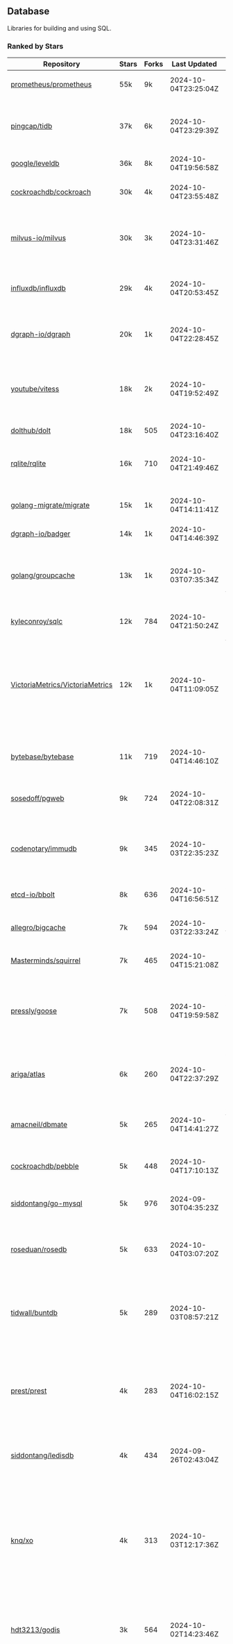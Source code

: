 ## Database

Libraries for building and using SQL.

### Ranked by Stars

| Repository | Stars | Forks | Last Updated | Description | 
|------------|-------|-------|--------------|-------------|
| [prometheus/prometheus](https://github.com/prometheus/prometheus) | 55k | 9k | 2024-10-04T23:25:04Z |  Monitoring system and time series database. |
| [pingcap/tidb](https://github.com/pingcap/tidb) | 37k | 6k | 2024-10-04T23:29:39Z |  TiDB is a distributed SQL database. Inspired by the design of Google F1. |
| [google/leveldb](https://github.com/google/leveldb) | 36k | 8k | 2024-10-04T19:56:58Z | key/value database in Go. |
| [cockroachdb/cockroach](https://github.com/cockroachdb/cockroach) | 30k | 4k | 2024-10-04T23:55:48Z |  Scalable, Geo-Replicated, Transactional Datastore. |
| [milvus-io/milvus](https://github.com/milvus-io/milvus) | 30k | 3k | 2024-10-04T23:31:46Z |  Milvus is a vector database for embedding management, analytics and search. |
| [influxdb/influxdb](https://github.com/influxdb/influxdb) | 29k | 4k | 2024-10-04T20:53:45Z |  Scalable datastore for metrics, events, and real-time analytics. |
| [dgraph-io/dgraph](https://github.com/dgraph-io/dgraph) | 20k | 1k | 2024-10-04T22:28:45Z |  Scalable, Distributed, Low Latency, High Throughput Graph Database. |
| [youtube/vitess](https://github.com/youtube/vitess) | 18k | 2k | 2024-10-04T19:52:49Z |  vitess provides servers and tools which facilitate scaling of MySQL databases for large scale web services. |
| [dolthub/dolt](https://github.com/dolthub/dolt) | 18k | 505 | 2024-10-04T23:16:40Z |  Dolt – It's Git for Data. |
| [rqlite/rqlite](https://github.com/rqlite/rqlite) | 16k | 710 | 2024-10-04T21:49:46Z |  The lightweight, distributed, relational database built on SQLite. |
| [golang-migrate/migrate](https://github.com/golang-migrate/migrate) | 15k | 1k | 2024-10-04T14:11:41Z |  Database migrations. CLI and Golang library. |
| [dgraph-io/badger](https://github.com/dgraph-io/badger) | 14k | 1k | 2024-10-04T14:46:39Z |  Fast key-value store in Go. |
| [golang/groupcache](https://github.com/golang/groupcache) | 13k | 1k | 2024-10-03T07:35:34Z |  Groupcache is a caching and cache-filling library, intended as a replacement for memcached in many cases. |
| [kyleconroy/sqlc](https://github.com/kyleconroy/sqlc) | 12k | 784 | 2024-10-04T21:50:24Z |  Generate type-safe code from SQL. |
| [VictoriaMetrics/VictoriaMetrics](https://github.com/VictoriaMetrics/VictoriaMetrics) | 12k | 1k | 2024-10-04T11:09:05Z |  fast, resource-effective and scalable open source time series database. May be used as long-term remote storage for Prometheus. Supports PromQL. |
| [bytebase/bytebase](https://github.com/bytebase/bytebase) | 11k | 719 | 2024-10-04T14:46:10Z |  Safe database schema change and version control for DevOps teams. |
| [sosedoff/pgweb](https://github.com/sosedoff/pgweb) | 9k | 724 | 2024-10-04T22:08:31Z |  Web-based PostgreSQL database browser. |
| [codenotary/immudb](https://github.com/codenotary/immudb) | 9k | 345 | 2024-10-03T22:35:23Z |  immudb is a lightweight, high-speed immutable database for systems and applications written in Go. |
| [etcd-io/bbolt](https://github.com/etcd-io/bbolt) | 8k | 636 | 2024-10-04T16:56:51Z |  An embedded key/value database for Go. |
| [allegro/bigcache](https://github.com/allegro/bigcache) | 7k | 594 | 2024-10-03T22:33:24Z |  Efficient key/value cache for gigabytes of data. |
| [Masterminds/squirrel](https://github.com/Masterminds/squirrel) | 7k | 465 | 2024-10-04T15:21:08Z |  Go library that helps you build SQL queries. |
| [pressly/goose](https://github.com/pressly/goose) | 7k | 508 | 2024-10-04T19:59:58Z |  Database migration tool. You can manage your database's evolution by creating incremental SQL or Go scripts. |
| [ariga/atlas](https://github.com/ariga/atlas) | 6k | 260 | 2024-10-04T22:37:29Z |  A Database Toolkit. A CLI designed to help companies better work with their data. |
| [amacneil/dbmate](https://github.com/amacneil/dbmate) | 5k | 265 | 2024-10-04T14:41:27Z |  A lightweight, framework-agnostic database migration tool. |
| [cockroachdb/pebble](https://github.com/cockroachdb/pebble) | 5k | 448 | 2024-10-04T17:10:13Z |  RocksDB/LevelDB inspired key-value database in Go. |
| [siddontang/go-mysql](https://github.com/siddontang/go-mysql) | 5k | 976 | 2024-09-30T04:35:23Z |  Go toolset to handle MySQL protocol and replication. |
| [roseduan/rosedb](https://github.com/roseduan/rosedb) | 5k | 633 | 2024-10-04T03:07:20Z |  An embedded k-v database based on LSM+WAL, supports string, list, hash, set, zset. |
| [tidwall/buntdb](https://github.com/tidwall/buntdb) | 5k | 289 | 2024-10-03T08:57:21Z |  Fast, embeddable, in-memory key/value database for Go with custom indexing and spatial support. |
| [prest/prest](https://github.com/prest/prest) | 4k | 283 | 2024-10-04T16:02:15Z |  Simplify and accelerate development, ⚡ instant, realtime, high-performance on any Postgres application, existing or new. |
| [siddontang/ledisdb](https://github.com/siddontang/ledisdb) | 4k | 434 | 2024-09-26T02:43:04Z |  Ledisdb is a high performance NoSQL like Redis based on LevelDB. |
| [knq/xo](https://github.com/knq/xo) | 4k | 313 | 2024-10-03T12:17:36Z |  Generate idiomatic Go code for databases based on existing schema definitions or custom queries supporting PostgreSQL, MySQL, SQLite, Oracle, and Microsoft SQL Server. |
| [hdt3213/godis](https://github.com/hdt3213/godis) | 3k | 564 | 2024-10-02T14:23:46Z |  A Golang implemented high-performance Redis server and cluster. |
| [xujiajun/nutsdb](https://github.com/xujiajun/nutsdb) | 3k | 336 | 2024-10-04T11:33:30Z |  Nutsdb is a simple, fast, embeddable, persistent key/value store written in pure Go. It supports fully serializable transactions and many data structures such as list, set, sorted set. |
| [rubenv/sql-migrate](https://github.com/rubenv/sql-migrate) | 3k | 275 | 2024-10-04T04:33:47Z |  Database migration tool. Allows embedding migrations into the application using go-bindata. |
| [lindb/lindb](https://github.com/lindb/lindb) | 3k | 283 | 2024-10-04T20:14:35Z |  LinDB is a scalable, high performance, high availability distributed time series database. |
| [HouzuoGuo/tiedot](https://github.com/HouzuoGuo/tiedot) | 3k | 257 | 2024-09-28T11:08:20Z |  Your NoSQL database powered by Golang. |
| [bluele/gcache](https://github.com/bluele/gcache) | 3k | 271 | 2024-10-04T04:06:41Z |  Cache library with support for expirable Cache, LFU, LRU and ARC. |
| [go-jet/jet](https://github.com/go-jet/jet) | 3k | 118 | 2024-10-04T20:59:03Z |  Framework for writing type-safe SQL queries in Go, with ability to easily convert database query result into desired arbitrary object structure. |
| [eko/gocache](https://github.com/eko/gocache) | 2k | 193 | 2024-10-04T18:39:18Z |  A complete Go cache library with multiple stores (memory, memcache, redis, ...), chainable, loadable, metrics cache and more. |
| [doug-martin/goqu](https://github.com/doug-martin/goqu) | 2k | 207 | 2024-10-04T20:55:29Z |  Idiomatic SQL builder and query library. |
| [muesli/cache2go](https://github.com/muesli/cache2go) | 2k | 515 | 2024-10-03T15:56:16Z |  In-memory key:value cache which supports automatic invalidation based on timeouts. |
| [VictoriaMetrics/fastcache](https://github.com/VictoriaMetrics/fastcache) | 2k | 175 | 2024-10-04T05:48:10Z |  fast thread-safe inmemory cache for big number of entries. Minimizes GC overhead. |
| [flower-corp/lotusdb](https://github.com/flower-corp/lotusdb) | 2k | 178 | 2024-10-04T03:26:40Z |  Fast k/v database compatible with lsm and b+tree. |
| [maypok86/otter](https://github.com/maypok86/otter) | 2k | 41 | 2024-10-04T16:41:28Z |  A high performance lockless cache for Go. Many times faster than Ristretto and friends. |
| [didi/gendry](https://github.com/didi/gendry) | 2k | 195 | 2024-10-01T03:39:26Z |  Non-invasive SQL builder and powerful data binder. |
| [CovenantSQL/CovenantSQL](https://github.com/CovenantSQL/CovenantSQL) | 1k | 146 | 2024-09-28T17:55:54Z |  CovenantSQL is a SQL database on blockchain. |
| [kelindar/column](https://github.com/kelindar/column) | 1k | 56 | 2024-10-04T23:36:13Z |  High-performance, columnar, embeddable in-memory store with bitmap indexing and transactions. |
| [peterbourgon/diskv](https://github.com/peterbourgon/diskv) | 1k | 102 | 2024-09-30T06:17:13Z |  Home-grown disk-backed key-value store. |
| [akrylysov/pogreb](https://github.com/akrylysov/pogreb) | 1k | 91 | 2024-10-03T04:20:19Z |  Embedded key-value store for read-heavy workloads. |
| [Vertamedia/chproxy](https://github.com/Vertamedia/chproxy) | 1k | 259 | 2024-10-01T06:22:11Z |  HTTP proxy for ClickHouse database. |
| [skeema/skeema](https://github.com/skeema/skeema) | 1k | 100 | 2024-09-26T23:37:06Z |  Pure-SQL schema management system for MySQL, with support for sharding and external online schema change tools. |
| [paranoidguy/databunker](https://github.com/paranoidguy/databunker) | 1k | 73 | 2024-10-03T19:17:37Z |  Personally identifiable information (PII) storage service built to comply with GDPR and CCPA. |
| [objectbox/objectbox-go](https://github.com/objectbox/objectbox-go) | 1k | 45 | 2024-10-01T10:43:34Z |  High-performance embedded Object Database (NoSQL) with Go API. |
| [cybertec-postgresql/pg_timetable](https://github.com/cybertec-postgresql/pg_timetable) | 1k | 65 | 2024-10-01T03:38:41Z |  Advanced scheduling for PostgreSQL. |
| [go-gormigrate/gormigrate](https://github.com/go-gormigrate/gormigrate) | 1k | 98 | 2024-10-02T10:02:49Z |  Database schema migration helper for Gorm ORM. |
| [krotik/eliasdb](https://github.com/krotik/eliasdb) | 998 | 49 | 2024-09-26T03:18:08Z |  Dependency-free, transactional graph database with REST API, phrase search and SQL-like query language. |
| [linkedin/goavro](https://github.com/linkedin/goavro) | 974 | 218 | 2024-09-25T12:31:13Z |  A Go package that encodes and decodes Avro data. |
| [couchbase/moss](https://github.com/couchbase/moss) | 953 | 58 | 2024-09-06T23:17:31Z |  Moss is a simple LSM key-value storage engine written in 100% Go. |
| [jellydator/ttlcache](https://github.com/jellydator/ttlcache) | 930 | 116 | 2024-10-04T13:59:20Z |  An in-memory cache with item expiration and generics. |
| [gchaincl/dotsql](https://github.com/gchaincl/dotsql) | 737 | 53 | 2024-09-13T07:54:40Z |  Go library that helps you keep sql files in one place and use them with ease. |
| [ostafen/clover](https://github.com/ostafen/clover) | 677 | 54 | 2024-10-04T08:33:14Z |  A lightweight document-oriented NoSQL database written in pure Golang. |
| [go-ozzo/ozzo-dbx](https://github.com/go-ozzo/ozzo-dbx) | 634 | 90 | 2024-09-02T11:09:47Z |  Powerful data retrieval methods as well as DB-agnostic query building capabilities. |
| [nikepan/clickhouse-bulk](https://github.com/nikepan/clickhouse-bulk) | 474 | 87 | 2024-08-29T02:06:05Z |  Collects small inserts and sends big requests to ClickHouse servers. |
| [jmhodges/levigo](https://github.com/jmhodges/levigo) | 414 | 82 | 2024-06-20T01:42:34Z |  Levigo is a Go wrapper for LevelDB. |
| [lqs/sqlingo](https://github.com/lqs/sqlingo) | 406 | 28 | 2024-10-01T18:54:07Z |  A lightweight DSL to build SQL in Go. |
| [rocketlaunchr/dbq](https://github.com/rocketlaunchr/dbq) | 404 | 21 | 2024-10-04T22:07:22Z |  Zero boilerplate database operations for Go. |
| [EchoVault/EchoVault](https://github.com/EchoVault/EchoVault) | 391 | 21 | 2024-10-04T02:14:17Z |  Embeddable Distributed in-memory data store compatible with Redis clients. |
| [HDT3213/rdb](https://github.com/HDT3213/rdb) | 385 | 82 | 2024-10-02T05:18:36Z |  Redis RDB file parser for secondary development and memory analysis. |
| [faabiosr/cachego](https://github.com/faabiosr/cachego) | 368 | 24 | 2024-09-29T12:34:42Z |  Golang Cache component for multiple drivers. |
| [recoilme/pudge](https://github.com/recoilme/pudge) | 368 | 35 | 2024-09-12T17:22:49Z |  Fast and simple key/value store written using Go's standard library. |
| [creativecreature/sturdyc](https://github.com/creativecreature/sturdyc) | 279 | 10 | 2024-10-04T06:50:59Z |  A caching library with advanced concurrency features designed to make I/O heavy applications robust and highly performant. |
| [elgris/sqrl](https://github.com/elgris/sqrl) | 275 | 38 | 2024-08-29T18:23:00Z |  SQL query builder, fork of Squirrel with improved performance. |
| [chrislusf/vasto](https://github.com/chrislusf/vasto) | 260 | 30 | 2024-09-30T01:05:44Z |  A distributed high-performance key-value store. On Disk. Eventual consistent. HA. Able to grow or shrink without service interruption. |
| [Yiling-J/theine-go](https://github.com/Yiling-J/theine-go) | 254 | 16 | 2024-10-04T08:27:51Z |  High performance, near optimal in-memory cache with proactive TTL expiration and generics. |
| [gatewayd-io/gatewayd](https://github.com/gatewayd-io/gatewayd) | 217 | 17 | 2024-10-03T15:54:45Z |  Cloud-native database gateway and framework for building data-driven applications. Like API gateways, for databases. |
| [dtm-labs/dtf](https://github.com/dtm-labs/dtf) | 211 | 30 | 2024-09-29T07:57:02Z |  A distributed transaction manager. Support XA, TCC, SAGA, Reliable Messages. |
| [fern4lvarez/piladb](https://github.com/fern4lvarez/piladb) | 206 | 22 | 2024-09-10T13:54:32Z |  Lightweight RESTful database engine based on stack data structures. |
| [wesql/wescale](https://github.com/wesql/wescale) | 199 | 8 | 2024-09-30T09:39:33Z |  WeScale is a database proxy designed to enhance the scalability, performance, security, and resilience of your applications. |
| [bokwoon95/go-structured-query](https://github.com/bokwoon95/go-structured-query) | 196 | 11 | 2024-08-13T04:09:33Z |  Type-safe SQL builder and struct mapper for Go. |
| [knocknote/octillery](https://github.com/knocknote/octillery) | 192 | 30 | 2024-09-04T01:35:06Z |  Go package for sharding databases ( Supports every ORM or raw SQL ). |
| [akyoto/cache](https://github.com/akyoto/cache) | 184 | 22 | 2024-10-01T01:43:22Z |  In-memory key:value store with expiration time, 0 dependencies, <100 LoC, 100% coverage. |
| [lopezator/migrator](https://github.com/lopezator/migrator) | 170 | 18 | 2024-09-24T16:25:02Z |  Dead simple Go database migration library. |
| [arthurkushman/buildsqlx](https://github.com/arthurkushman/buildsqlx) | 170 | 17 | 2024-09-26T15:26:23Z |  Go database query builder library for PostgreSQL. |
| [amit-davidson/LibraDB](https://github.com/amit-davidson/LibraDB) | 168 | 22 | 2024-10-04T16:56:48Z |  LibraDB is a simple database with less than 1000 lines of code for learning. |
| [iwanbk/bcache](https://github.com/iwanbk/bcache) | 152 | 19 | 2024-10-04T17:31:23Z |  Eventually consistent distributed in-memory cache Go library. |
| [elastic/go-freelru](https://github.com/elastic/go-freelru) | 147 | 9 | 2024-10-02T07:48:12Z | A GC-less, fast and generic LRU hashmap library with optional locking, sharding, eviction and expiration. |
| [nullism/bqb](https://github.com/nullism/bqb) | 147 | 11 | 2024-10-01T21:47:37Z |  Lightweight and easy to learn query builder. |
| [GuiaBolso/darwin](https://github.com/GuiaBolso/darwin) | 144 | 34 | 2024-09-30T06:17:20Z |  Database schema evolution library for Go. |
| [leporo/sqlf](https://github.com/leporo/sqlf) | 143 | 14 | 2024-09-30T08:24:27Z |  Fast SQL query builder. |
| [rocketlaunchr/remember-go](https://github.com/rocketlaunchr/remember-go) | 139 | 8 | 2024-07-23T03:09:49Z |  A universal interface for caching slow database queries (backed by redis, memcached, ristretto, or in-memory). |
| [viney-shih/go-cache](https://github.com/viney-shih/go-cache) | 138 | 10 | 2024-08-12T08:51:03Z |  A flexible multi-layer Go caching library to deal with in-memory and shared cache by adopting Cache-Aside pattern. |
| [galeone/igor](https://github.com/galeone/igor) | 125 | 4 | 2024-06-20T01:44:49Z |  Abstraction layer for PostgreSQL that supports advanced functionality and uses gorm-like syntax. |
| [erni27/imcache](https://github.com/erni27/imcache) | 122 | 5 | 2024-09-11T06:46:48Z |  A generic in-memory cache Go library. It supports expiration, sliding expiration, max entries limit, eviction callbacks and sharding. |
| [unit-io/unitdb](https://github.com/unit-io/unitdb) | 119 | 10 | 2024-09-02T04:30:41Z |  Fast timeseries database for IoT, realtime messaging applications. Access unitdb with pubsub over tcp or websocket using github.com/unit-io/unitd application. |
| [sj14/dbbench](https://github.com/sj14/dbbench) | 100 | 18 | 2024-10-01T05:52:12Z |  Database benchmarking tool with support for several databases and scripts. |
| [OrlovEvgeny/go-mcache](https://github.com/OrlovEvgeny/go-mcache) | 97 | 16 | 2024-09-10T07:32:20Z |  Fast in-memory key:value store/cache library. Pointer caches. |
| [sunary/sqlize](https://github.com/sunary/sqlize) | 96 | 11 | 2024-10-02T10:53:41Z |  Database migration generator. Allows generate sql migration from model and existing sql by differ them. |
| [jameycribbs/hare](https://github.com/jameycribbs/hare) | 93 | 11 | 2024-09-28T19:51:06Z |  A simple database management system that stores each table as a text file of line-delimited JSON. |
| [liweiyi88/onedump](https://github.com/liweiyi88/onedump) | 90 | 8 | 2024-10-04T08:56:31Z |  Database backup from different drivers to different destinations with one command and configuration. |
| [cristalhq/builq](https://github.com/cristalhq/builq) | 89 | 3 | 2024-08-09T01:29:50Z |  Easily build SQL queries in Go. |
| [robinjoseph08/go-pg-migrations](https://github.com/robinjoseph08/go-pg-migrations) | 84 | 22 | 2024-01-08T01:51:54Z |  A Go package to help write migrations with go-pg/pg. |
| [zekroTJA/timedmap](https://github.com/zekroTJA/timedmap) | 71 | 10 | 2024-09-12T13:01:44Z |  Map with expiring key-value pairs. |
| [codingsince1985/couchcache](https://github.com/codingsince1985/couchcache) | 63 | 7 | 2024-07-09T09:49:00Z |  RESTful caching micro-service backed by Couchbase server. |
| [xujiajun/godbal](https://github.com/xujiajun/godbal) | 59 | 29 | 2024-02-03T19:00:49Z |  Database Abstraction Layer (dbal) for go. Support SQL builder and get result easily. |
| [khezen/avro](https://github.com/khezen/avro) | 45 | 10 | 2024-09-24T14:22:07Z |  Discover SQL schemas and convert them to AVRO schemas. Query SQL records into AVRO bytes. |
| [oaStuff/clusteredBigCache](https://github.com/oaStuff/clusteredBigCache) | 45 | 5 | 2024-09-05T03:15:55Z |  BigCache with clustering support and individual item expiration. |
| [floatdrop/2q](https://github.com/floatdrop/2q) | 40 | 4 | 2024-09-13T17:27:41Z |  2Q in-memory cache implementation. |
| [xgzlucario/rotom](https://github.com/xgzlucario/rotom) | 40 | 4 | 2024-09-28T09:29:44Z |  A tiny Redis server built with Golang, compatible with RESP protocols. |
| [bartventer/gorm-multitenancy](https://github.com/bartventer/gorm-multitenancy) | 39 | 5 | 2024-09-23T17:36:46Z |  Multi-tenancy support for GORM managed databases. |
| [claygod/coffer](https://github.com/claygod/coffer) | 38 | 5 | 2024-07-11T12:33:34Z |  Simple ACID key-value database that supports transactions. |
| [HnH/qry](https://github.com/HnH/qry) | 35 | 7 | 2024-02-27T10:37:40Z |  Tool that generates constants from files with raw SQL queries. |
| [hexdigest/prep](https://github.com/hexdigest/prep) | 33 | 5 | 2024-10-01T03:39:02Z |  Use prepared SQL statements without changing your code. |
| [adlio/schema](https://github.com/adlio/schema) | 33 | 5 | 2024-10-01T03:35:44Z |  Library to embed schema migrations for database/sql-compatible databases inside your Go binaries. |
| [twharmon/gosql](https://github.com/twharmon/gosql) | 32 | 2 | 2024-09-14T23:00:39Z |  SQL Query builder with better null values support. |
| [codingconcepts/dg](https://github.com/codingconcepts/dg) | 31 | 3 | 2024-10-04T13:32:55Z |  A fast data generator that produces CSV files from generated relational data. |
| [RichardKnop/go-fixtures](https://github.com/RichardKnop/go-fixtures) | 29 | 11 | 2024-06-23T17:52:00Z |  Django style fixtures for Golang's excellent built-in database/sql library. |
| [larapulse/migrator](https://github.com/larapulse/migrator) | 25 | 4 | 2024-05-19T07:31:13Z |  MySQL database migrator designed to run migrations to your features and manage database schema update with intuitive go code. |
| [rafaeljesus/tempdb](https://github.com/rafaeljesus/tempdb) | 19 | 3 | 2024-04-18T14:17:05Z |  Key-value store for temporary items. |
| [andizzle/rwdb](https://github.com/andizzle/rwdb) | 19 | 2 | 2024-07-19T18:32:42Z |  rwdb provides read replica capability for multiple database servers setup. |
| [motrboat/hotcoal](https://github.com/motrboat/hotcoal) | 19 | 1 | 2024-08-26T19:21:30Z |  Secure your handcrafted SQL against injection. |
| [mdaliyan/icache](https://github.com/mdaliyan/icache) | 16 | 2 | 2024-08-16T19:47:56Z |  A High Performance, Generic, thread-safe, zero-dependency cache package. |
| [muir/libschema](https://github.com/muir/libschema) | 15 | 5 | 2024-10-04T23:40:55Z |  Define your migrations separately in each library. Migrations for open source libraries. MySQL & PostgreSQL. |
| [pupizoid/ormlite](https://github.com/pupizoid/ormlite) | 14 | 3 | 2024-09-02T04:31:08Z |  Lightweight package containing some ORM-like features and helpers for sqlite databases. |
| [ulovecode/gdcache](https://github.com/ulovecode/gdcache) | 13 | 2 | 2024-08-01T03:24:23Z |  A pure non-intrusive cache library implemented by golang, you can use it to implement your own distributed cache. |
| [Kachit/gorm-seeder](https://github.com/Kachit/gorm-seeder) | 13 | 1 | 2024-01-30T11:33:09Z |  Simple database seeder for Gorm ORM. |
| [twharmon/dynago](https://github.com/twharmon/dynago) | 12 | 0 | 2024-03-26T11:56:26Z |  Simplify working with AWS DynamoDB. |
| [lawzava/go-pg-migrate](https://github.com/lawzava/go-pg-migrate) | 10 | 3 | 2024-01-24T05:10:53Z |  CLI-friendly package for go-pg migrations management. |
| [oracle/coherence-go-client](https://github.com/oracle/coherence-go-client) | 10 | 3 | 2024-09-13T05:04:47Z |  Full implementation of Oracle Coherence cache API for Go applications using gRPC as network transport. |
| [no-src/nscache](https://github.com/no-src/nscache) | 10 | 0 | 2024-09-02T00:16:52Z |  A Go caching framework that supports multiple data source drivers. |
| [cheshir/ttlcache](https://github.com/cheshir/ttlcache) | 9 | 8 | 2023-03-26T17:03:11Z |  In-memory key value storage with TTL for each record. |
| [yuseferi/gocache](https://github.com/yuseferi/gocache) | 8 | 0 | 2024-09-25T19:08:02Z |  A data race free Go ache library with high performance and auto pruge functionality |
| [rafaelespinoza/godfish](https://github.com/rafaelespinoza/godfish) | 7 | 1 | 2024-07-17T00:46:05Z |  Database migration manager, works with native query language. Support for cassandra, mysql, postgres, sqlite3. |
| [go-the-way/sg](https://github.com/go-the-way/sg) | 6 | 0 | 2024-05-10T21:55:52Z |  A SQL Gen for generating standard SQLs(supports: CRUD) written in Go. |
| [/](https://github.com/gobuffalo/pop/tree/master/soda) | 0 | 0 | 0001-01-01T00:00:00Z |  Database migration, creation, ORM, etc... for MySQL, PostgreSQL, and SQLite. |

### Ranked by Forks

| Repository | Stars | Forks | Last Updated | Description | 
|------------|-------|-------|--------------|-------------|
| [prometheus/prometheus](https://github.com/prometheus/prometheus) | 55k | 9k | 2024-10-04T23:25:04Z |  Monitoring system and time series database. |
| [google/leveldb](https://github.com/google/leveldb) | 36k | 8k | 2024-10-04T19:56:58Z | key/value database in Go. |
| [pingcap/tidb](https://github.com/pingcap/tidb) | 37k | 6k | 2024-10-04T23:29:39Z |  TiDB is a distributed SQL database. Inspired by the design of Google F1. |
| [cockroachdb/cockroach](https://github.com/cockroachdb/cockroach) | 30k | 4k | 2024-10-04T23:55:48Z |  Scalable, Geo-Replicated, Transactional Datastore. |
| [influxdb/influxdb](https://github.com/influxdb/influxdb) | 29k | 4k | 2024-10-04T20:53:45Z |  Scalable datastore for metrics, events, and real-time analytics. |
| [milvus-io/milvus](https://github.com/milvus-io/milvus) | 30k | 3k | 2024-10-04T23:31:46Z |  Milvus is a vector database for embedding management, analytics and search. |
| [youtube/vitess](https://github.com/youtube/vitess) | 18k | 2k | 2024-10-04T19:52:49Z |  vitess provides servers and tools which facilitate scaling of MySQL databases for large scale web services. |
| [dgraph-io/dgraph](https://github.com/dgraph-io/dgraph) | 20k | 1k | 2024-10-04T22:28:45Z |  Scalable, Distributed, Low Latency, High Throughput Graph Database. |
| [golang-migrate/migrate](https://github.com/golang-migrate/migrate) | 15k | 1k | 2024-10-04T14:11:41Z |  Database migrations. CLI and Golang library. |
| [golang/groupcache](https://github.com/golang/groupcache) | 13k | 1k | 2024-10-03T07:35:34Z |  Groupcache is a caching and cache-filling library, intended as a replacement for memcached in many cases. |
| [VictoriaMetrics/VictoriaMetrics](https://github.com/VictoriaMetrics/VictoriaMetrics) | 12k | 1k | 2024-10-04T11:09:05Z |  fast, resource-effective and scalable open source time series database. May be used as long-term remote storage for Prometheus. Supports PromQL. |
| [dgraph-io/badger](https://github.com/dgraph-io/badger) | 14k | 1k | 2024-10-04T14:46:39Z |  Fast key-value store in Go. |
| [siddontang/go-mysql](https://github.com/siddontang/go-mysql) | 5k | 976 | 2024-09-30T04:35:23Z |  Go toolset to handle MySQL protocol and replication. |
| [kyleconroy/sqlc](https://github.com/kyleconroy/sqlc) | 12k | 784 | 2024-10-04T21:50:24Z |  Generate type-safe code from SQL. |
| [sosedoff/pgweb](https://github.com/sosedoff/pgweb) | 9k | 724 | 2024-10-04T22:08:31Z |  Web-based PostgreSQL database browser. |
| [bytebase/bytebase](https://github.com/bytebase/bytebase) | 11k | 719 | 2024-10-04T14:46:10Z |  Safe database schema change and version control for DevOps teams. |
| [rqlite/rqlite](https://github.com/rqlite/rqlite) | 16k | 710 | 2024-10-04T21:49:46Z |  The lightweight, distributed, relational database built on SQLite. |
| [etcd-io/bbolt](https://github.com/etcd-io/bbolt) | 8k | 636 | 2024-10-04T16:56:51Z |  An embedded key/value database for Go. |
| [roseduan/rosedb](https://github.com/roseduan/rosedb) | 5k | 633 | 2024-10-04T03:07:20Z |  An embedded k-v database based on LSM+WAL, supports string, list, hash, set, zset. |
| [allegro/bigcache](https://github.com/allegro/bigcache) | 7k | 594 | 2024-10-03T22:33:24Z |  Efficient key/value cache for gigabytes of data. |
| [hdt3213/godis](https://github.com/hdt3213/godis) | 3k | 564 | 2024-10-02T14:23:46Z |  A Golang implemented high-performance Redis server and cluster. |
| [muesli/cache2go](https://github.com/muesli/cache2go) | 2k | 515 | 2024-10-03T15:56:16Z |  In-memory key:value cache which supports automatic invalidation based on timeouts. |
| [pressly/goose](https://github.com/pressly/goose) | 7k | 508 | 2024-10-04T19:59:58Z |  Database migration tool. You can manage your database's evolution by creating incremental SQL or Go scripts. |
| [dolthub/dolt](https://github.com/dolthub/dolt) | 18k | 505 | 2024-10-04T23:16:40Z |  Dolt – It's Git for Data. |
| [Masterminds/squirrel](https://github.com/Masterminds/squirrel) | 7k | 465 | 2024-10-04T15:21:08Z |  Go library that helps you build SQL queries. |
| [cockroachdb/pebble](https://github.com/cockroachdb/pebble) | 5k | 448 | 2024-10-04T17:10:13Z |  RocksDB/LevelDB inspired key-value database in Go. |
| [siddontang/ledisdb](https://github.com/siddontang/ledisdb) | 4k | 434 | 2024-09-26T02:43:04Z |  Ledisdb is a high performance NoSQL like Redis based on LevelDB. |
| [codenotary/immudb](https://github.com/codenotary/immudb) | 9k | 345 | 2024-10-03T22:35:23Z |  immudb is a lightweight, high-speed immutable database for systems and applications written in Go. |
| [xujiajun/nutsdb](https://github.com/xujiajun/nutsdb) | 3k | 336 | 2024-10-04T11:33:30Z |  Nutsdb is a simple, fast, embeddable, persistent key/value store written in pure Go. It supports fully serializable transactions and many data structures such as list, set, sorted set. |
| [knq/xo](https://github.com/knq/xo) | 4k | 313 | 2024-10-03T12:17:36Z |  Generate idiomatic Go code for databases based on existing schema definitions or custom queries supporting PostgreSQL, MySQL, SQLite, Oracle, and Microsoft SQL Server. |
| [tidwall/buntdb](https://github.com/tidwall/buntdb) | 5k | 289 | 2024-10-03T08:57:21Z |  Fast, embeddable, in-memory key/value database for Go with custom indexing and spatial support. |
| [prest/prest](https://github.com/prest/prest) | 4k | 283 | 2024-10-04T16:02:15Z |  Simplify and accelerate development, ⚡ instant, realtime, high-performance on any Postgres application, existing or new. |
| [lindb/lindb](https://github.com/lindb/lindb) | 3k | 283 | 2024-10-04T20:14:35Z |  LinDB is a scalable, high performance, high availability distributed time series database. |
| [rubenv/sql-migrate](https://github.com/rubenv/sql-migrate) | 3k | 275 | 2024-10-04T04:33:47Z |  Database migration tool. Allows embedding migrations into the application using go-bindata. |
| [bluele/gcache](https://github.com/bluele/gcache) | 3k | 271 | 2024-10-04T04:06:41Z |  Cache library with support for expirable Cache, LFU, LRU and ARC. |
| [amacneil/dbmate](https://github.com/amacneil/dbmate) | 5k | 265 | 2024-10-04T14:41:27Z |  A lightweight, framework-agnostic database migration tool. |
| [ariga/atlas](https://github.com/ariga/atlas) | 6k | 260 | 2024-10-04T22:37:29Z |  A Database Toolkit. A CLI designed to help companies better work with their data. |
| [Vertamedia/chproxy](https://github.com/Vertamedia/chproxy) | 1k | 259 | 2024-10-01T06:22:11Z |  HTTP proxy for ClickHouse database. |
| [HouzuoGuo/tiedot](https://github.com/HouzuoGuo/tiedot) | 3k | 257 | 2024-09-28T11:08:20Z |  Your NoSQL database powered by Golang. |
| [linkedin/goavro](https://github.com/linkedin/goavro) | 974 | 218 | 2024-09-25T12:31:13Z |  A Go package that encodes and decodes Avro data. |
| [doug-martin/goqu](https://github.com/doug-martin/goqu) | 2k | 207 | 2024-10-04T20:55:29Z |  Idiomatic SQL builder and query library. |
| [didi/gendry](https://github.com/didi/gendry) | 2k | 195 | 2024-10-01T03:39:26Z |  Non-invasive SQL builder and powerful data binder. |
| [eko/gocache](https://github.com/eko/gocache) | 2k | 193 | 2024-10-04T18:39:18Z |  A complete Go cache library with multiple stores (memory, memcache, redis, ...), chainable, loadable, metrics cache and more. |
| [flower-corp/lotusdb](https://github.com/flower-corp/lotusdb) | 2k | 178 | 2024-10-04T03:26:40Z |  Fast k/v database compatible with lsm and b+tree. |
| [VictoriaMetrics/fastcache](https://github.com/VictoriaMetrics/fastcache) | 2k | 175 | 2024-10-04T05:48:10Z |  fast thread-safe inmemory cache for big number of entries. Minimizes GC overhead. |
| [CovenantSQL/CovenantSQL](https://github.com/CovenantSQL/CovenantSQL) | 1k | 146 | 2024-09-28T17:55:54Z |  CovenantSQL is a SQL database on blockchain. |
| [go-jet/jet](https://github.com/go-jet/jet) | 3k | 118 | 2024-10-04T20:59:03Z |  Framework for writing type-safe SQL queries in Go, with ability to easily convert database query result into desired arbitrary object structure. |
| [jellydator/ttlcache](https://github.com/jellydator/ttlcache) | 930 | 116 | 2024-10-04T13:59:20Z |  An in-memory cache with item expiration and generics. |
| [peterbourgon/diskv](https://github.com/peterbourgon/diskv) | 1k | 102 | 2024-09-30T06:17:13Z |  Home-grown disk-backed key-value store. |
| [skeema/skeema](https://github.com/skeema/skeema) | 1k | 100 | 2024-09-26T23:37:06Z |  Pure-SQL schema management system for MySQL, with support for sharding and external online schema change tools. |
| [go-gormigrate/gormigrate](https://github.com/go-gormigrate/gormigrate) | 1k | 98 | 2024-10-02T10:02:49Z |  Database schema migration helper for Gorm ORM. |
| [akrylysov/pogreb](https://github.com/akrylysov/pogreb) | 1k | 91 | 2024-10-03T04:20:19Z |  Embedded key-value store for read-heavy workloads. |
| [go-ozzo/ozzo-dbx](https://github.com/go-ozzo/ozzo-dbx) | 634 | 90 | 2024-09-02T11:09:47Z |  Powerful data retrieval methods as well as DB-agnostic query building capabilities. |
| [nikepan/clickhouse-bulk](https://github.com/nikepan/clickhouse-bulk) | 474 | 87 | 2024-08-29T02:06:05Z |  Collects small inserts and sends big requests to ClickHouse servers. |
| [HDT3213/rdb](https://github.com/HDT3213/rdb) | 385 | 82 | 2024-10-02T05:18:36Z |  Redis RDB file parser for secondary development and memory analysis. |
| [jmhodges/levigo](https://github.com/jmhodges/levigo) | 414 | 82 | 2024-06-20T01:42:34Z |  Levigo is a Go wrapper for LevelDB. |
| [paranoidguy/databunker](https://github.com/paranoidguy/databunker) | 1k | 73 | 2024-10-03T19:17:37Z |  Personally identifiable information (PII) storage service built to comply with GDPR and CCPA. |
| [cybertec-postgresql/pg_timetable](https://github.com/cybertec-postgresql/pg_timetable) | 1k | 65 | 2024-10-01T03:38:41Z |  Advanced scheduling for PostgreSQL. |
| [couchbase/moss](https://github.com/couchbase/moss) | 953 | 58 | 2024-09-06T23:17:31Z |  Moss is a simple LSM key-value storage engine written in 100% Go. |
| [kelindar/column](https://github.com/kelindar/column) | 1k | 56 | 2024-10-04T23:36:13Z |  High-performance, columnar, embeddable in-memory store with bitmap indexing and transactions. |
| [ostafen/clover](https://github.com/ostafen/clover) | 677 | 54 | 2024-10-04T08:33:14Z |  A lightweight document-oriented NoSQL database written in pure Golang. |
| [gchaincl/dotsql](https://github.com/gchaincl/dotsql) | 737 | 53 | 2024-09-13T07:54:40Z |  Go library that helps you keep sql files in one place and use them with ease. |
| [krotik/eliasdb](https://github.com/krotik/eliasdb) | 998 | 49 | 2024-09-26T03:18:08Z |  Dependency-free, transactional graph database with REST API, phrase search and SQL-like query language. |
| [objectbox/objectbox-go](https://github.com/objectbox/objectbox-go) | 1k | 45 | 2024-10-01T10:43:34Z |  High-performance embedded Object Database (NoSQL) with Go API. |
| [maypok86/otter](https://github.com/maypok86/otter) | 2k | 41 | 2024-10-04T16:41:28Z |  A high performance lockless cache for Go. Many times faster than Ristretto and friends. |
| [elgris/sqrl](https://github.com/elgris/sqrl) | 275 | 38 | 2024-08-29T18:23:00Z |  SQL query builder, fork of Squirrel with improved performance. |
| [recoilme/pudge](https://github.com/recoilme/pudge) | 368 | 35 | 2024-09-12T17:22:49Z |  Fast and simple key/value store written using Go's standard library. |
| [GuiaBolso/darwin](https://github.com/GuiaBolso/darwin) | 144 | 34 | 2024-09-30T06:17:20Z |  Database schema evolution library for Go. |
| [chrislusf/vasto](https://github.com/chrislusf/vasto) | 260 | 30 | 2024-09-30T01:05:44Z |  A distributed high-performance key-value store. On Disk. Eventual consistent. HA. Able to grow or shrink without service interruption. |
| [knocknote/octillery](https://github.com/knocknote/octillery) | 192 | 30 | 2024-09-04T01:35:06Z |  Go package for sharding databases ( Supports every ORM or raw SQL ). |
| [dtm-labs/dtf](https://github.com/dtm-labs/dtf) | 211 | 30 | 2024-09-29T07:57:02Z |  A distributed transaction manager. Support XA, TCC, SAGA, Reliable Messages. |
| [xujiajun/godbal](https://github.com/xujiajun/godbal) | 59 | 29 | 2024-02-03T19:00:49Z |  Database Abstraction Layer (dbal) for go. Support SQL builder and get result easily. |
| [lqs/sqlingo](https://github.com/lqs/sqlingo) | 406 | 28 | 2024-10-01T18:54:07Z |  A lightweight DSL to build SQL in Go. |
| [faabiosr/cachego](https://github.com/faabiosr/cachego) | 368 | 24 | 2024-09-29T12:34:42Z |  Golang Cache component for multiple drivers. |
| [robinjoseph08/go-pg-migrations](https://github.com/robinjoseph08/go-pg-migrations) | 84 | 22 | 2024-01-08T01:51:54Z |  A Go package to help write migrations with go-pg/pg. |
| [amit-davidson/LibraDB](https://github.com/amit-davidson/LibraDB) | 168 | 22 | 2024-10-04T16:56:48Z |  LibraDB is a simple database with less than 1000 lines of code for learning. |
| [fern4lvarez/piladb](https://github.com/fern4lvarez/piladb) | 206 | 22 | 2024-09-10T13:54:32Z |  Lightweight RESTful database engine based on stack data structures. |
| [akyoto/cache](https://github.com/akyoto/cache) | 184 | 22 | 2024-10-01T01:43:22Z |  In-memory key:value store with expiration time, 0 dependencies, <100 LoC, 100% coverage. |
| [rocketlaunchr/dbq](https://github.com/rocketlaunchr/dbq) | 404 | 21 | 2024-10-04T22:07:22Z |  Zero boilerplate database operations for Go. |
| [EchoVault/EchoVault](https://github.com/EchoVault/EchoVault) | 391 | 21 | 2024-10-04T02:14:17Z |  Embeddable Distributed in-memory data store compatible with Redis clients. |
| [iwanbk/bcache](https://github.com/iwanbk/bcache) | 152 | 19 | 2024-10-04T17:31:23Z |  Eventually consistent distributed in-memory cache Go library. |
| [sj14/dbbench](https://github.com/sj14/dbbench) | 100 | 18 | 2024-10-01T05:52:12Z |  Database benchmarking tool with support for several databases and scripts. |
| [lopezator/migrator](https://github.com/lopezator/migrator) | 170 | 18 | 2024-09-24T16:25:02Z |  Dead simple Go database migration library. |
| [arthurkushman/buildsqlx](https://github.com/arthurkushman/buildsqlx) | 170 | 17 | 2024-09-26T15:26:23Z |  Go database query builder library for PostgreSQL. |
| [gatewayd-io/gatewayd](https://github.com/gatewayd-io/gatewayd) | 217 | 17 | 2024-10-03T15:54:45Z |  Cloud-native database gateway and framework for building data-driven applications. Like API gateways, for databases. |
| [Yiling-J/theine-go](https://github.com/Yiling-J/theine-go) | 254 | 16 | 2024-10-04T08:27:51Z |  High performance, near optimal in-memory cache with proactive TTL expiration and generics. |
| [OrlovEvgeny/go-mcache](https://github.com/OrlovEvgeny/go-mcache) | 97 | 16 | 2024-09-10T07:32:20Z |  Fast in-memory key:value store/cache library. Pointer caches. |
| [leporo/sqlf](https://github.com/leporo/sqlf) | 143 | 14 | 2024-09-30T08:24:27Z |  Fast SQL query builder. |
| [nullism/bqb](https://github.com/nullism/bqb) | 147 | 11 | 2024-10-01T21:47:37Z |  Lightweight and easy to learn query builder. |
| [bokwoon95/go-structured-query](https://github.com/bokwoon95/go-structured-query) | 196 | 11 | 2024-08-13T04:09:33Z |  Type-safe SQL builder and struct mapper for Go. |
| [RichardKnop/go-fixtures](https://github.com/RichardKnop/go-fixtures) | 29 | 11 | 2024-06-23T17:52:00Z |  Django style fixtures for Golang's excellent built-in database/sql library. |
| [sunary/sqlize](https://github.com/sunary/sqlize) | 96 | 11 | 2024-10-02T10:53:41Z |  Database migration generator. Allows generate sql migration from model and existing sql by differ them. |
| [jameycribbs/hare](https://github.com/jameycribbs/hare) | 93 | 11 | 2024-09-28T19:51:06Z |  A simple database management system that stores each table as a text file of line-delimited JSON. |
| [creativecreature/sturdyc](https://github.com/creativecreature/sturdyc) | 279 | 10 | 2024-10-04T06:50:59Z |  A caching library with advanced concurrency features designed to make I/O heavy applications robust and highly performant. |
| [viney-shih/go-cache](https://github.com/viney-shih/go-cache) | 138 | 10 | 2024-08-12T08:51:03Z |  A flexible multi-layer Go caching library to deal with in-memory and shared cache by adopting Cache-Aside pattern. |
| [zekroTJA/timedmap](https://github.com/zekroTJA/timedmap) | 71 | 10 | 2024-09-12T13:01:44Z |  Map with expiring key-value pairs. |
| [unit-io/unitdb](https://github.com/unit-io/unitdb) | 119 | 10 | 2024-09-02T04:30:41Z |  Fast timeseries database for IoT, realtime messaging applications. Access unitdb with pubsub over tcp or websocket using github.com/unit-io/unitd application. |
| [khezen/avro](https://github.com/khezen/avro) | 45 | 10 | 2024-09-24T14:22:07Z |  Discover SQL schemas and convert them to AVRO schemas. Query SQL records into AVRO bytes. |
| [elastic/go-freelru](https://github.com/elastic/go-freelru) | 147 | 9 | 2024-10-02T07:48:12Z | A GC-less, fast and generic LRU hashmap library with optional locking, sharding, eviction and expiration. |
| [liweiyi88/onedump](https://github.com/liweiyi88/onedump) | 90 | 8 | 2024-10-04T08:56:31Z |  Database backup from different drivers to different destinations with one command and configuration. |
| [cheshir/ttlcache](https://github.com/cheshir/ttlcache) | 9 | 8 | 2023-03-26T17:03:11Z |  In-memory key value storage with TTL for each record. |
| [rocketlaunchr/remember-go](https://github.com/rocketlaunchr/remember-go) | 139 | 8 | 2024-07-23T03:09:49Z |  A universal interface for caching slow database queries (backed by redis, memcached, ristretto, or in-memory). |
| [wesql/wescale](https://github.com/wesql/wescale) | 199 | 8 | 2024-09-30T09:39:33Z |  WeScale is a database proxy designed to enhance the scalability, performance, security, and resilience of your applications. |
| [HnH/qry](https://github.com/HnH/qry) | 35 | 7 | 2024-02-27T10:37:40Z |  Tool that generates constants from files with raw SQL queries. |
| [codingsince1985/couchcache](https://github.com/codingsince1985/couchcache) | 63 | 7 | 2024-07-09T09:49:00Z |  RESTful caching micro-service backed by Couchbase server. |
| [oaStuff/clusteredBigCache](https://github.com/oaStuff/clusteredBigCache) | 45 | 5 | 2024-09-05T03:15:55Z |  BigCache with clustering support and individual item expiration. |
| [bartventer/gorm-multitenancy](https://github.com/bartventer/gorm-multitenancy) | 39 | 5 | 2024-09-23T17:36:46Z |  Multi-tenancy support for GORM managed databases. |
| [claygod/coffer](https://github.com/claygod/coffer) | 38 | 5 | 2024-07-11T12:33:34Z |  Simple ACID key-value database that supports transactions. |
| [muir/libschema](https://github.com/muir/libschema) | 15 | 5 | 2024-10-04T23:40:55Z |  Define your migrations separately in each library. Migrations for open source libraries. MySQL & PostgreSQL. |
| [hexdigest/prep](https://github.com/hexdigest/prep) | 33 | 5 | 2024-10-01T03:39:02Z |  Use prepared SQL statements without changing your code. |
| [adlio/schema](https://github.com/adlio/schema) | 33 | 5 | 2024-10-01T03:35:44Z |  Library to embed schema migrations for database/sql-compatible databases inside your Go binaries. |
| [erni27/imcache](https://github.com/erni27/imcache) | 122 | 5 | 2024-09-11T06:46:48Z |  A generic in-memory cache Go library. It supports expiration, sliding expiration, max entries limit, eviction callbacks and sharding. |
| [larapulse/migrator](https://github.com/larapulse/migrator) | 25 | 4 | 2024-05-19T07:31:13Z |  MySQL database migrator designed to run migrations to your features and manage database schema update with intuitive go code. |
| [xgzlucario/rotom](https://github.com/xgzlucario/rotom) | 40 | 4 | 2024-09-28T09:29:44Z |  A tiny Redis server built with Golang, compatible with RESP protocols. |
| [floatdrop/2q](https://github.com/floatdrop/2q) | 40 | 4 | 2024-09-13T17:27:41Z |  2Q in-memory cache implementation. |
| [galeone/igor](https://github.com/galeone/igor) | 125 | 4 | 2024-06-20T01:44:49Z |  Abstraction layer for PostgreSQL that supports advanced functionality and uses gorm-like syntax. |
| [cristalhq/builq](https://github.com/cristalhq/builq) | 89 | 3 | 2024-08-09T01:29:50Z |  Easily build SQL queries in Go. |
| [rafaeljesus/tempdb](https://github.com/rafaeljesus/tempdb) | 19 | 3 | 2024-04-18T14:17:05Z |  Key-value store for temporary items. |
| [codingconcepts/dg](https://github.com/codingconcepts/dg) | 31 | 3 | 2024-10-04T13:32:55Z |  A fast data generator that produces CSV files from generated relational data. |
| [oracle/coherence-go-client](https://github.com/oracle/coherence-go-client) | 10 | 3 | 2024-09-13T05:04:47Z |  Full implementation of Oracle Coherence cache API for Go applications using gRPC as network transport. |
| [lawzava/go-pg-migrate](https://github.com/lawzava/go-pg-migrate) | 10 | 3 | 2024-01-24T05:10:53Z |  CLI-friendly package for go-pg migrations management. |
| [pupizoid/ormlite](https://github.com/pupizoid/ormlite) | 14 | 3 | 2024-09-02T04:31:08Z |  Lightweight package containing some ORM-like features and helpers for sqlite databases. |
| [twharmon/gosql](https://github.com/twharmon/gosql) | 32 | 2 | 2024-09-14T23:00:39Z |  SQL Query builder with better null values support. |
| [ulovecode/gdcache](https://github.com/ulovecode/gdcache) | 13 | 2 | 2024-08-01T03:24:23Z |  A pure non-intrusive cache library implemented by golang, you can use it to implement your own distributed cache. |
| [mdaliyan/icache](https://github.com/mdaliyan/icache) | 16 | 2 | 2024-08-16T19:47:56Z |  A High Performance, Generic, thread-safe, zero-dependency cache package. |
| [andizzle/rwdb](https://github.com/andizzle/rwdb) | 19 | 2 | 2024-07-19T18:32:42Z |  rwdb provides read replica capability for multiple database servers setup. |
| [Kachit/gorm-seeder](https://github.com/Kachit/gorm-seeder) | 13 | 1 | 2024-01-30T11:33:09Z |  Simple database seeder for Gorm ORM. |
| [motrboat/hotcoal](https://github.com/motrboat/hotcoal) | 19 | 1 | 2024-08-26T19:21:30Z |  Secure your handcrafted SQL against injection. |
| [rafaelespinoza/godfish](https://github.com/rafaelespinoza/godfish) | 7 | 1 | 2024-07-17T00:46:05Z |  Database migration manager, works with native query language. Support for cassandra, mysql, postgres, sqlite3. |
| [twharmon/dynago](https://github.com/twharmon/dynago) | 12 | 0 | 2024-03-26T11:56:26Z |  Simplify working with AWS DynamoDB. |
| [no-src/nscache](https://github.com/no-src/nscache) | 10 | 0 | 2024-09-02T00:16:52Z |  A Go caching framework that supports multiple data source drivers. |
| [yuseferi/gocache](https://github.com/yuseferi/gocache) | 8 | 0 | 2024-09-25T19:08:02Z |  A data race free Go ache library with high performance and auto pruge functionality |
| [go-the-way/sg](https://github.com/go-the-way/sg) | 6 | 0 | 2024-05-10T21:55:52Z |  A SQL Gen for generating standard SQLs(supports: CRUD) written in Go. |
| [/](https://github.com/gobuffalo/pop/tree/master/soda) | 0 | 0 | 0001-01-01T00:00:00Z |  Database migration, creation, ORM, etc... for MySQL, PostgreSQL, and SQLite. |

### Ranked by Last Updated

| Repository | Stars | Forks | Last Updated | Description | 
|------------|-------|-------|--------------|-------------|
| [cockroachdb/cockroach](https://github.com/cockroachdb/cockroach) | 30k | 4k | 2024-10-04T23:55:48Z |  Scalable, Geo-Replicated, Transactional Datastore. |
| [muir/libschema](https://github.com/muir/libschema) | 15 | 5 | 2024-10-04T23:40:55Z |  Define your migrations separately in each library. Migrations for open source libraries. MySQL & PostgreSQL. |
| [kelindar/column](https://github.com/kelindar/column) | 1k | 56 | 2024-10-04T23:36:13Z |  High-performance, columnar, embeddable in-memory store with bitmap indexing and transactions. |
| [milvus-io/milvus](https://github.com/milvus-io/milvus) | 30k | 3k | 2024-10-04T23:31:46Z |  Milvus is a vector database for embedding management, analytics and search. |
| [pingcap/tidb](https://github.com/pingcap/tidb) | 37k | 6k | 2024-10-04T23:29:39Z |  TiDB is a distributed SQL database. Inspired by the design of Google F1. |
| [prometheus/prometheus](https://github.com/prometheus/prometheus) | 55k | 9k | 2024-10-04T23:25:04Z |  Monitoring system and time series database. |
| [dolthub/dolt](https://github.com/dolthub/dolt) | 18k | 505 | 2024-10-04T23:16:40Z |  Dolt – It's Git for Data. |
| [ariga/atlas](https://github.com/ariga/atlas) | 6k | 260 | 2024-10-04T22:37:29Z |  A Database Toolkit. A CLI designed to help companies better work with their data. |
| [dgraph-io/dgraph](https://github.com/dgraph-io/dgraph) | 20k | 1k | 2024-10-04T22:28:45Z |  Scalable, Distributed, Low Latency, High Throughput Graph Database. |
| [sosedoff/pgweb](https://github.com/sosedoff/pgweb) | 9k | 724 | 2024-10-04T22:08:31Z |  Web-based PostgreSQL database browser. |
| [rocketlaunchr/dbq](https://github.com/rocketlaunchr/dbq) | 404 | 21 | 2024-10-04T22:07:22Z |  Zero boilerplate database operations for Go. |
| [kyleconroy/sqlc](https://github.com/kyleconroy/sqlc) | 12k | 784 | 2024-10-04T21:50:24Z |  Generate type-safe code from SQL. |
| [rqlite/rqlite](https://github.com/rqlite/rqlite) | 16k | 710 | 2024-10-04T21:49:46Z |  The lightweight, distributed, relational database built on SQLite. |
| [go-jet/jet](https://github.com/go-jet/jet) | 3k | 118 | 2024-10-04T20:59:03Z |  Framework for writing type-safe SQL queries in Go, with ability to easily convert database query result into desired arbitrary object structure. |
| [doug-martin/goqu](https://github.com/doug-martin/goqu) | 2k | 207 | 2024-10-04T20:55:29Z |  Idiomatic SQL builder and query library. |
| [influxdb/influxdb](https://github.com/influxdb/influxdb) | 29k | 4k | 2024-10-04T20:53:45Z |  Scalable datastore for metrics, events, and real-time analytics. |
| [lindb/lindb](https://github.com/lindb/lindb) | 3k | 283 | 2024-10-04T20:14:35Z |  LinDB is a scalable, high performance, high availability distributed time series database. |
| [pressly/goose](https://github.com/pressly/goose) | 7k | 508 | 2024-10-04T19:59:58Z |  Database migration tool. You can manage your database's evolution by creating incremental SQL or Go scripts. |
| [google/leveldb](https://github.com/google/leveldb) | 36k | 8k | 2024-10-04T19:56:58Z | key/value database in Go. |
| [youtube/vitess](https://github.com/youtube/vitess) | 18k | 2k | 2024-10-04T19:52:49Z |  vitess provides servers and tools which facilitate scaling of MySQL databases for large scale web services. |
| [eko/gocache](https://github.com/eko/gocache) | 2k | 193 | 2024-10-04T18:39:18Z |  A complete Go cache library with multiple stores (memory, memcache, redis, ...), chainable, loadable, metrics cache and more. |
| [iwanbk/bcache](https://github.com/iwanbk/bcache) | 152 | 19 | 2024-10-04T17:31:23Z |  Eventually consistent distributed in-memory cache Go library. |
| [cockroachdb/pebble](https://github.com/cockroachdb/pebble) | 5k | 448 | 2024-10-04T17:10:13Z |  RocksDB/LevelDB inspired key-value database in Go. |
| [etcd-io/bbolt](https://github.com/etcd-io/bbolt) | 8k | 636 | 2024-10-04T16:56:51Z |  An embedded key/value database for Go. |
| [amit-davidson/LibraDB](https://github.com/amit-davidson/LibraDB) | 168 | 22 | 2024-10-04T16:56:48Z |  LibraDB is a simple database with less than 1000 lines of code for learning. |
| [maypok86/otter](https://github.com/maypok86/otter) | 2k | 41 | 2024-10-04T16:41:28Z |  A high performance lockless cache for Go. Many times faster than Ristretto and friends. |
| [prest/prest](https://github.com/prest/prest) | 4k | 283 | 2024-10-04T16:02:15Z |  Simplify and accelerate development, ⚡ instant, realtime, high-performance on any Postgres application, existing or new. |
| [Masterminds/squirrel](https://github.com/Masterminds/squirrel) | 7k | 465 | 2024-10-04T15:21:08Z |  Go library that helps you build SQL queries. |
| [dgraph-io/badger](https://github.com/dgraph-io/badger) | 14k | 1k | 2024-10-04T14:46:39Z |  Fast key-value store in Go. |
| [bytebase/bytebase](https://github.com/bytebase/bytebase) | 11k | 719 | 2024-10-04T14:46:10Z |  Safe database schema change and version control for DevOps teams. |
| [amacneil/dbmate](https://github.com/amacneil/dbmate) | 5k | 265 | 2024-10-04T14:41:27Z |  A lightweight, framework-agnostic database migration tool. |
| [golang-migrate/migrate](https://github.com/golang-migrate/migrate) | 15k | 1k | 2024-10-04T14:11:41Z |  Database migrations. CLI and Golang library. |
| [jellydator/ttlcache](https://github.com/jellydator/ttlcache) | 930 | 116 | 2024-10-04T13:59:20Z |  An in-memory cache with item expiration and generics. |
| [codingconcepts/dg](https://github.com/codingconcepts/dg) | 31 | 3 | 2024-10-04T13:32:55Z |  A fast data generator that produces CSV files from generated relational data. |
| [xujiajun/nutsdb](https://github.com/xujiajun/nutsdb) | 3k | 336 | 2024-10-04T11:33:30Z |  Nutsdb is a simple, fast, embeddable, persistent key/value store written in pure Go. It supports fully serializable transactions and many data structures such as list, set, sorted set. |
| [VictoriaMetrics/VictoriaMetrics](https://github.com/VictoriaMetrics/VictoriaMetrics) | 12k | 1k | 2024-10-04T11:09:05Z |  fast, resource-effective and scalable open source time series database. May be used as long-term remote storage for Prometheus. Supports PromQL. |
| [liweiyi88/onedump](https://github.com/liweiyi88/onedump) | 90 | 8 | 2024-10-04T08:56:31Z |  Database backup from different drivers to different destinations with one command and configuration. |
| [ostafen/clover](https://github.com/ostafen/clover) | 677 | 54 | 2024-10-04T08:33:14Z |  A lightweight document-oriented NoSQL database written in pure Golang. |
| [Yiling-J/theine-go](https://github.com/Yiling-J/theine-go) | 254 | 16 | 2024-10-04T08:27:51Z |  High performance, near optimal in-memory cache with proactive TTL expiration and generics. |
| [creativecreature/sturdyc](https://github.com/creativecreature/sturdyc) | 279 | 10 | 2024-10-04T06:50:59Z |  A caching library with advanced concurrency features designed to make I/O heavy applications robust and highly performant. |
| [VictoriaMetrics/fastcache](https://github.com/VictoriaMetrics/fastcache) | 2k | 175 | 2024-10-04T05:48:10Z |  fast thread-safe inmemory cache for big number of entries. Minimizes GC overhead. |
| [rubenv/sql-migrate](https://github.com/rubenv/sql-migrate) | 3k | 275 | 2024-10-04T04:33:47Z |  Database migration tool. Allows embedding migrations into the application using go-bindata. |
| [bluele/gcache](https://github.com/bluele/gcache) | 3k | 271 | 2024-10-04T04:06:41Z |  Cache library with support for expirable Cache, LFU, LRU and ARC. |
| [flower-corp/lotusdb](https://github.com/flower-corp/lotusdb) | 2k | 178 | 2024-10-04T03:26:40Z |  Fast k/v database compatible with lsm and b+tree. |
| [roseduan/rosedb](https://github.com/roseduan/rosedb) | 5k | 633 | 2024-10-04T03:07:20Z |  An embedded k-v database based on LSM+WAL, supports string, list, hash, set, zset. |
| [EchoVault/EchoVault](https://github.com/EchoVault/EchoVault) | 391 | 21 | 2024-10-04T02:14:17Z |  Embeddable Distributed in-memory data store compatible with Redis clients. |
| [codenotary/immudb](https://github.com/codenotary/immudb) | 9k | 345 | 2024-10-03T22:35:23Z |  immudb is a lightweight, high-speed immutable database for systems and applications written in Go. |
| [allegro/bigcache](https://github.com/allegro/bigcache) | 7k | 594 | 2024-10-03T22:33:24Z |  Efficient key/value cache for gigabytes of data. |
| [paranoidguy/databunker](https://github.com/paranoidguy/databunker) | 1k | 73 | 2024-10-03T19:17:37Z |  Personally identifiable information (PII) storage service built to comply with GDPR and CCPA. |
| [muesli/cache2go](https://github.com/muesli/cache2go) | 2k | 515 | 2024-10-03T15:56:16Z |  In-memory key:value cache which supports automatic invalidation based on timeouts. |
| [gatewayd-io/gatewayd](https://github.com/gatewayd-io/gatewayd) | 217 | 17 | 2024-10-03T15:54:45Z |  Cloud-native database gateway and framework for building data-driven applications. Like API gateways, for databases. |
| [knq/xo](https://github.com/knq/xo) | 4k | 313 | 2024-10-03T12:17:36Z |  Generate idiomatic Go code for databases based on existing schema definitions or custom queries supporting PostgreSQL, MySQL, SQLite, Oracle, and Microsoft SQL Server. |
| [tidwall/buntdb](https://github.com/tidwall/buntdb) | 5k | 289 | 2024-10-03T08:57:21Z |  Fast, embeddable, in-memory key/value database for Go with custom indexing and spatial support. |
| [golang/groupcache](https://github.com/golang/groupcache) | 13k | 1k | 2024-10-03T07:35:34Z |  Groupcache is a caching and cache-filling library, intended as a replacement for memcached in many cases. |
| [akrylysov/pogreb](https://github.com/akrylysov/pogreb) | 1k | 91 | 2024-10-03T04:20:19Z |  Embedded key-value store for read-heavy workloads. |
| [hdt3213/godis](https://github.com/hdt3213/godis) | 3k | 564 | 2024-10-02T14:23:46Z |  A Golang implemented high-performance Redis server and cluster. |
| [sunary/sqlize](https://github.com/sunary/sqlize) | 96 | 11 | 2024-10-02T10:53:41Z |  Database migration generator. Allows generate sql migration from model and existing sql by differ them. |
| [go-gormigrate/gormigrate](https://github.com/go-gormigrate/gormigrate) | 1k | 98 | 2024-10-02T10:02:49Z |  Database schema migration helper for Gorm ORM. |
| [elastic/go-freelru](https://github.com/elastic/go-freelru) | 147 | 9 | 2024-10-02T07:48:12Z | A GC-less, fast and generic LRU hashmap library with optional locking, sharding, eviction and expiration. |
| [HDT3213/rdb](https://github.com/HDT3213/rdb) | 385 | 82 | 2024-10-02T05:18:36Z |  Redis RDB file parser for secondary development and memory analysis. |
| [nullism/bqb](https://github.com/nullism/bqb) | 147 | 11 | 2024-10-01T21:47:37Z |  Lightweight and easy to learn query builder. |
| [lqs/sqlingo](https://github.com/lqs/sqlingo) | 406 | 28 | 2024-10-01T18:54:07Z |  A lightweight DSL to build SQL in Go. |
| [objectbox/objectbox-go](https://github.com/objectbox/objectbox-go) | 1k | 45 | 2024-10-01T10:43:34Z |  High-performance embedded Object Database (NoSQL) with Go API. |
| [Vertamedia/chproxy](https://github.com/Vertamedia/chproxy) | 1k | 259 | 2024-10-01T06:22:11Z |  HTTP proxy for ClickHouse database. |
| [sj14/dbbench](https://github.com/sj14/dbbench) | 100 | 18 | 2024-10-01T05:52:12Z |  Database benchmarking tool with support for several databases and scripts. |
| [didi/gendry](https://github.com/didi/gendry) | 2k | 195 | 2024-10-01T03:39:26Z |  Non-invasive SQL builder and powerful data binder. |
| [hexdigest/prep](https://github.com/hexdigest/prep) | 33 | 5 | 2024-10-01T03:39:02Z |  Use prepared SQL statements without changing your code. |
| [cybertec-postgresql/pg_timetable](https://github.com/cybertec-postgresql/pg_timetable) | 1k | 65 | 2024-10-01T03:38:41Z |  Advanced scheduling for PostgreSQL. |
| [adlio/schema](https://github.com/adlio/schema) | 33 | 5 | 2024-10-01T03:35:44Z |  Library to embed schema migrations for database/sql-compatible databases inside your Go binaries. |
| [akyoto/cache](https://github.com/akyoto/cache) | 184 | 22 | 2024-10-01T01:43:22Z |  In-memory key:value store with expiration time, 0 dependencies, <100 LoC, 100% coverage. |
| [wesql/wescale](https://github.com/wesql/wescale) | 199 | 8 | 2024-09-30T09:39:33Z |  WeScale is a database proxy designed to enhance the scalability, performance, security, and resilience of your applications. |
| [leporo/sqlf](https://github.com/leporo/sqlf) | 143 | 14 | 2024-09-30T08:24:27Z |  Fast SQL query builder. |
| [GuiaBolso/darwin](https://github.com/GuiaBolso/darwin) | 144 | 34 | 2024-09-30T06:17:20Z |  Database schema evolution library for Go. |
| [peterbourgon/diskv](https://github.com/peterbourgon/diskv) | 1k | 102 | 2024-09-30T06:17:13Z |  Home-grown disk-backed key-value store. |
| [siddontang/go-mysql](https://github.com/siddontang/go-mysql) | 5k | 976 | 2024-09-30T04:35:23Z |  Go toolset to handle MySQL protocol and replication. |
| [chrislusf/vasto](https://github.com/chrislusf/vasto) | 260 | 30 | 2024-09-30T01:05:44Z |  A distributed high-performance key-value store. On Disk. Eventual consistent. HA. Able to grow or shrink without service interruption. |
| [faabiosr/cachego](https://github.com/faabiosr/cachego) | 368 | 24 | 2024-09-29T12:34:42Z |  Golang Cache component for multiple drivers. |
| [dtm-labs/dtf](https://github.com/dtm-labs/dtf) | 211 | 30 | 2024-09-29T07:57:02Z |  A distributed transaction manager. Support XA, TCC, SAGA, Reliable Messages. |
| [jameycribbs/hare](https://github.com/jameycribbs/hare) | 93 | 11 | 2024-09-28T19:51:06Z |  A simple database management system that stores each table as a text file of line-delimited JSON. |
| [CovenantSQL/CovenantSQL](https://github.com/CovenantSQL/CovenantSQL) | 1k | 146 | 2024-09-28T17:55:54Z |  CovenantSQL is a SQL database on blockchain. |
| [HouzuoGuo/tiedot](https://github.com/HouzuoGuo/tiedot) | 3k | 257 | 2024-09-28T11:08:20Z |  Your NoSQL database powered by Golang. |
| [xgzlucario/rotom](https://github.com/xgzlucario/rotom) | 40 | 4 | 2024-09-28T09:29:44Z |  A tiny Redis server built with Golang, compatible with RESP protocols. |
| [skeema/skeema](https://github.com/skeema/skeema) | 1k | 100 | 2024-09-26T23:37:06Z |  Pure-SQL schema management system for MySQL, with support for sharding and external online schema change tools. |
| [arthurkushman/buildsqlx](https://github.com/arthurkushman/buildsqlx) | 170 | 17 | 2024-09-26T15:26:23Z |  Go database query builder library for PostgreSQL. |
| [krotik/eliasdb](https://github.com/krotik/eliasdb) | 998 | 49 | 2024-09-26T03:18:08Z |  Dependency-free, transactional graph database with REST API, phrase search and SQL-like query language. |
| [siddontang/ledisdb](https://github.com/siddontang/ledisdb) | 4k | 434 | 2024-09-26T02:43:04Z |  Ledisdb is a high performance NoSQL like Redis based on LevelDB. |
| [yuseferi/gocache](https://github.com/yuseferi/gocache) | 8 | 0 | 2024-09-25T19:08:02Z |  A data race free Go ache library with high performance and auto pruge functionality |
| [linkedin/goavro](https://github.com/linkedin/goavro) | 974 | 218 | 2024-09-25T12:31:13Z |  A Go package that encodes and decodes Avro data. |
| [lopezator/migrator](https://github.com/lopezator/migrator) | 170 | 18 | 2024-09-24T16:25:02Z |  Dead simple Go database migration library. |
| [khezen/avro](https://github.com/khezen/avro) | 45 | 10 | 2024-09-24T14:22:07Z |  Discover SQL schemas and convert them to AVRO schemas. Query SQL records into AVRO bytes. |
| [bartventer/gorm-multitenancy](https://github.com/bartventer/gorm-multitenancy) | 39 | 5 | 2024-09-23T17:36:46Z |  Multi-tenancy support for GORM managed databases. |
| [twharmon/gosql](https://github.com/twharmon/gosql) | 32 | 2 | 2024-09-14T23:00:39Z |  SQL Query builder with better null values support. |
| [floatdrop/2q](https://github.com/floatdrop/2q) | 40 | 4 | 2024-09-13T17:27:41Z |  2Q in-memory cache implementation. |
| [gchaincl/dotsql](https://github.com/gchaincl/dotsql) | 737 | 53 | 2024-09-13T07:54:40Z |  Go library that helps you keep sql files in one place and use them with ease. |
| [oracle/coherence-go-client](https://github.com/oracle/coherence-go-client) | 10 | 3 | 2024-09-13T05:04:47Z |  Full implementation of Oracle Coherence cache API for Go applications using gRPC as network transport. |
| [recoilme/pudge](https://github.com/recoilme/pudge) | 368 | 35 | 2024-09-12T17:22:49Z |  Fast and simple key/value store written using Go's standard library. |
| [zekroTJA/timedmap](https://github.com/zekroTJA/timedmap) | 71 | 10 | 2024-09-12T13:01:44Z |  Map with expiring key-value pairs. |
| [erni27/imcache](https://github.com/erni27/imcache) | 122 | 5 | 2024-09-11T06:46:48Z |  A generic in-memory cache Go library. It supports expiration, sliding expiration, max entries limit, eviction callbacks and sharding. |
| [fern4lvarez/piladb](https://github.com/fern4lvarez/piladb) | 206 | 22 | 2024-09-10T13:54:32Z |  Lightweight RESTful database engine based on stack data structures. |
| [OrlovEvgeny/go-mcache](https://github.com/OrlovEvgeny/go-mcache) | 97 | 16 | 2024-09-10T07:32:20Z |  Fast in-memory key:value store/cache library. Pointer caches. |
| [couchbase/moss](https://github.com/couchbase/moss) | 953 | 58 | 2024-09-06T23:17:31Z |  Moss is a simple LSM key-value storage engine written in 100% Go. |
| [oaStuff/clusteredBigCache](https://github.com/oaStuff/clusteredBigCache) | 45 | 5 | 2024-09-05T03:15:55Z |  BigCache with clustering support and individual item expiration. |
| [knocknote/octillery](https://github.com/knocknote/octillery) | 192 | 30 | 2024-09-04T01:35:06Z |  Go package for sharding databases ( Supports every ORM or raw SQL ). |
| [go-ozzo/ozzo-dbx](https://github.com/go-ozzo/ozzo-dbx) | 634 | 90 | 2024-09-02T11:09:47Z |  Powerful data retrieval methods as well as DB-agnostic query building capabilities. |
| [pupizoid/ormlite](https://github.com/pupizoid/ormlite) | 14 | 3 | 2024-09-02T04:31:08Z |  Lightweight package containing some ORM-like features and helpers for sqlite databases. |
| [unit-io/unitdb](https://github.com/unit-io/unitdb) | 119 | 10 | 2024-09-02T04:30:41Z |  Fast timeseries database for IoT, realtime messaging applications. Access unitdb with pubsub over tcp or websocket using github.com/unit-io/unitd application. |
| [no-src/nscache](https://github.com/no-src/nscache) | 10 | 0 | 2024-09-02T00:16:52Z |  A Go caching framework that supports multiple data source drivers. |
| [elgris/sqrl](https://github.com/elgris/sqrl) | 275 | 38 | 2024-08-29T18:23:00Z |  SQL query builder, fork of Squirrel with improved performance. |
| [nikepan/clickhouse-bulk](https://github.com/nikepan/clickhouse-bulk) | 474 | 87 | 2024-08-29T02:06:05Z |  Collects small inserts and sends big requests to ClickHouse servers. |
| [motrboat/hotcoal](https://github.com/motrboat/hotcoal) | 19 | 1 | 2024-08-26T19:21:30Z |  Secure your handcrafted SQL against injection. |
| [mdaliyan/icache](https://github.com/mdaliyan/icache) | 16 | 2 | 2024-08-16T19:47:56Z |  A High Performance, Generic, thread-safe, zero-dependency cache package. |
| [bokwoon95/go-structured-query](https://github.com/bokwoon95/go-structured-query) | 196 | 11 | 2024-08-13T04:09:33Z |  Type-safe SQL builder and struct mapper for Go. |
| [viney-shih/go-cache](https://github.com/viney-shih/go-cache) | 138 | 10 | 2024-08-12T08:51:03Z |  A flexible multi-layer Go caching library to deal with in-memory and shared cache by adopting Cache-Aside pattern. |
| [cristalhq/builq](https://github.com/cristalhq/builq) | 89 | 3 | 2024-08-09T01:29:50Z |  Easily build SQL queries in Go. |
| [ulovecode/gdcache](https://github.com/ulovecode/gdcache) | 13 | 2 | 2024-08-01T03:24:23Z |  A pure non-intrusive cache library implemented by golang, you can use it to implement your own distributed cache. |
| [rocketlaunchr/remember-go](https://github.com/rocketlaunchr/remember-go) | 139 | 8 | 2024-07-23T03:09:49Z |  A universal interface for caching slow database queries (backed by redis, memcached, ristretto, or in-memory). |
| [andizzle/rwdb](https://github.com/andizzle/rwdb) | 19 | 2 | 2024-07-19T18:32:42Z |  rwdb provides read replica capability for multiple database servers setup. |
| [rafaelespinoza/godfish](https://github.com/rafaelespinoza/godfish) | 7 | 1 | 2024-07-17T00:46:05Z |  Database migration manager, works with native query language. Support for cassandra, mysql, postgres, sqlite3. |
| [claygod/coffer](https://github.com/claygod/coffer) | 38 | 5 | 2024-07-11T12:33:34Z |  Simple ACID key-value database that supports transactions. |
| [codingsince1985/couchcache](https://github.com/codingsince1985/couchcache) | 63 | 7 | 2024-07-09T09:49:00Z |  RESTful caching micro-service backed by Couchbase server. |
| [RichardKnop/go-fixtures](https://github.com/RichardKnop/go-fixtures) | 29 | 11 | 2024-06-23T17:52:00Z |  Django style fixtures for Golang's excellent built-in database/sql library. |
| [galeone/igor](https://github.com/galeone/igor) | 125 | 4 | 2024-06-20T01:44:49Z |  Abstraction layer for PostgreSQL that supports advanced functionality and uses gorm-like syntax. |
| [jmhodges/levigo](https://github.com/jmhodges/levigo) | 414 | 82 | 2024-06-20T01:42:34Z |  Levigo is a Go wrapper for LevelDB. |
| [larapulse/migrator](https://github.com/larapulse/migrator) | 25 | 4 | 2024-05-19T07:31:13Z |  MySQL database migrator designed to run migrations to your features and manage database schema update with intuitive go code. |
| [go-the-way/sg](https://github.com/go-the-way/sg) | 6 | 0 | 2024-05-10T21:55:52Z |  A SQL Gen for generating standard SQLs(supports: CRUD) written in Go. |
| [rafaeljesus/tempdb](https://github.com/rafaeljesus/tempdb) | 19 | 3 | 2024-04-18T14:17:05Z |  Key-value store for temporary items. |
| [twharmon/dynago](https://github.com/twharmon/dynago) | 12 | 0 | 2024-03-26T11:56:26Z |  Simplify working with AWS DynamoDB. |
| [HnH/qry](https://github.com/HnH/qry) | 35 | 7 | 2024-02-27T10:37:40Z |  Tool that generates constants from files with raw SQL queries. |
| [xujiajun/godbal](https://github.com/xujiajun/godbal) | 59 | 29 | 2024-02-03T19:00:49Z |  Database Abstraction Layer (dbal) for go. Support SQL builder and get result easily. |
| [Kachit/gorm-seeder](https://github.com/Kachit/gorm-seeder) | 13 | 1 | 2024-01-30T11:33:09Z |  Simple database seeder for Gorm ORM. |
| [lawzava/go-pg-migrate](https://github.com/lawzava/go-pg-migrate) | 10 | 3 | 2024-01-24T05:10:53Z |  CLI-friendly package for go-pg migrations management. |
| [robinjoseph08/go-pg-migrations](https://github.com/robinjoseph08/go-pg-migrations) | 84 | 22 | 2024-01-08T01:51:54Z |  A Go package to help write migrations with go-pg/pg. |
| [cheshir/ttlcache](https://github.com/cheshir/ttlcache) | 9 | 8 | 2023-03-26T17:03:11Z |  In-memory key value storage with TTL for each record. |
| [/](https://github.com/gobuffalo/pop/tree/master/soda) | 0 | 0 | 0001-01-01T00:00:00Z |  Database migration, creation, ORM, etc... for MySQL, PostgreSQL, and SQLite. |

